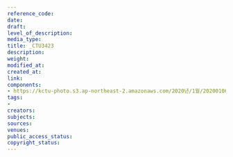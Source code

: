 ```yaml
---
reference_code: 
date: 
draft: 
level_of_description: 
media_type: 
title: _CTU3423
description: 
weight: 
modified_at: 
created_at: 
link: 
components:
- https://kctu-photo.s3.ap-northeast-2.amazonaws.com/2020년/1월/20200106_마사회+고+문중원+기수+죽음의+진상규명과+책임자+처벌+위한+시민대책위원회+청와대+상여+행진/_CTU3423.jpg
tags:
- 
creators: 
subjects: 
sources: 
venues: 
public_access_status: 
copyright_status: 
---
```

